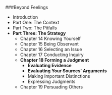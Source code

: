 ###Beyond Feelings
- Introduction
- Part One: The Context
- Part Two: The Pitfalls
- **Part Three: The Strategy**
    - Chapter 14 Knowing Yourself
    - Chapter 15 Being Observant
    - Chapter 16 Selecting an Issue
    - Chapter 17 Conducting Inquiry
    - **Chapter 18 Forming a Judgment**
        - **Evaluating Evidence**
        - **Evaluating Your Sources’ Arguments**
        - Making Important Distinctions
        - Expressing Judgments
    - Chapter 19 Persuading Others


